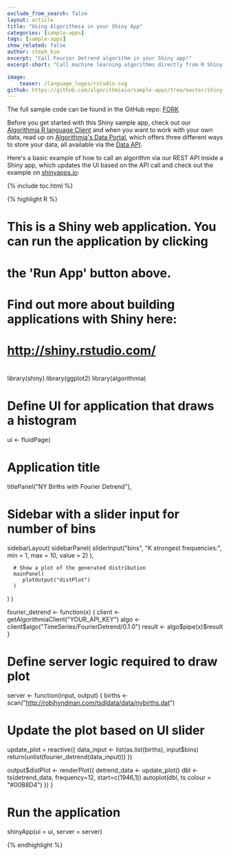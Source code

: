 ```yaml
---
exclude_from_search: false
layout: article
title: "Using Algorithmia in your Shiny App"
categories: [sample-apps]
tags: [sample-apps]
show_related: false
author: steph_kim
excerpt: "Call Fourier Detrend algorithm in your Shiny app!"
excerpt-short: "Call machine learning algorithms directly from R Shiny."

image:
    teaser: /language_logos/rstudio.svg
github: https://github.com/algorithmiaio/sample-apps/tree/master/shiny-r/fourier-detrend-example
---
```


The full sample code can be found in the GitHub repo: <a href="https://github.com/algorithmiaio/sample-apps/tree/master/shiny-r/fourier-detrend-example" class="btn btn-default btn-primary"><i class="fa fa-github" aria-hidden="true"></i> FORK</a>

Before you get started with this Shiny sample app, check out our <a href="{{site.baseurl}}/clients/r/">Algorithmia R language Client</a> and when you want to work with your own data, read up on [Algorithmia's Data Portal](/data), which offers three different ways to store your data, all available via the [Data API](http://docs.algorithmia.com/#data-api-specification).

Here's a basic example of how to call an algorithm via our REST API inside a Shiny app, which updates the UI based on the API call and check out the example on <a href="https://algorithmia.shinyapps.io/fourier-deseasonality/">shinyapps.io</a>:


{% include toc.html %}

{% highlight R %}
#
# This is a Shiny web application. You can run the application by clicking
# the 'Run App' button above.
#
# Find out more about building applications with Shiny here:
#
#    http://shiny.rstudio.com/
#

library(shiny)
library(ggplot2)
library(algorithmia)

# Define UI for application that draws a histogram
ui <- fluidPage(
   
   # Application title
   titlePanel("NY Births with Fourier Detrend"),
   
   # Sidebar with a slider input for number of bins 
   sidebarLayout(
      sidebarPanel(
         sliderInput("bins",
                     "K strongest frequencies:",
                     min = 1,
                     max = 10,
                     value = 2)
      ),
      
      # Show a plot of the generated distribution
      mainPanel(
         plotOutput("distPlot")
      )
   )
)

fourier_detrend <- function(x) {
  client <- getAlgorithmiaClient("YOUR_API_KEY")
  algo <- client$algo("TimeSeries/FourierDetrend/0.1.0")
  result <- algo$pipe(x)$result
}

# Define server logic required to draw plot
server <- function(input, output) {
  births <- scan("http://robjhyndman.com/tsdldata/data/nybirths.dat")
  # Update the plot based on UI slider
  update_plot = reactive({
    data_input <- list(as.list(births), input$bins)
    return(unlist(fourier_detrend(data_input)))
  })
  
   output$distPlot <- renderPlot({
     detrend_data <- update_plot()
     dbl <- ts(detrend_data, frequency=12, start=c(1946,1))
     autoplot(dbl, ts.colour = "#00B8D4")
   })
}

# Run the application 
shinyApp(ui = ui, server = server)

{% endhighlight %}
